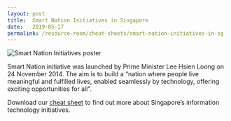 ```yaml
---
layout: post
title:  Smart Nation Initiatives in Singapore
date:   2019-05-17
permalink: /resource-room/cheat-sheets/smart-nation-initiatives-in-sg
---
```


![Smart Nation Initiatives poster](/images/NLB_Cheatsheet_SmartNationInitiatives-1-1050x613.png)

Smart Nation initiative was launched by Prime Minister Lee Hsien Loong on 24 November 2014. The aim is to build a “nation where people live meaningful and fulfilled lives, enabled seamlessly by technology, offering exciting opportunities for all”.

Download our [cheat sheet](/document/NLB_Cheatsheet_SmartNation.pdf) to find out more about Singapore’s information technology initiatives.